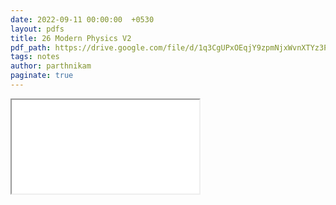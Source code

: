 ```yaml
---
date: 2022-09-11 00:00:00  +0530
layout: pdfs
title: 26 Modern Physics V2
pdf_path: https://drive.google.com/file/d/1q3CgUPxOEqjY9zpmNjxWvnXTYz3PMBxP/preview?usp=sharing
tags: notes
author: parthnikam
paginate: true
---
```


<iframe class="embed-pdf" src="{{ page.pdf_path }}#toolbar=0" seamless="seamless" scrolling="no" style="overflow:hidden"></iframe>
